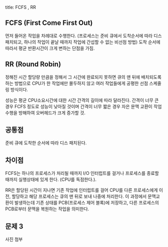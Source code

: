 title: FCFS , RR

## FCFS (First Come First Out)
먼저 들어온 작업을 차례대로 수행한다. (프로세스는 준비 큐에서 도착순서에 따라 디스패치되고,  하나의 작업이 끝날 때까지 작업에 간섭할 수 없는 비선점 방법)
도착 순서에 따라서 평균 반환시간이 크게 변하는 단점을 가짐.

## RR (Round Robin)
정해진 시간 할당량 만큼을 정해서 그 시간에 완료되지 못하면 큐의 맨 뒤에 배치되도록 하는 방법으로 CPU가 한 작업에만 몰두하지 않고 여러 작업들에게 공평한 선점 스케줄링 방식이다.

성능은 평균 CPU소요시간에 대한 시간 간격의 길이에 따라 달라진다. 간격이 너무 큰 경우 FCFS 정도로 성능이 낮아질 것이며 간격이 너무 짧은 경우 자은 문맥 교환이 작업 수행을 방해하여 오버헤드가 크게 증가할 것.

## 공통점
준비 큐에 도착한 순서에 따라 디스 패치된다.

## 차이점 
FCFS는 하나의 프로세스가 처리될 때까지 I/O 인터럽트를 걸거나 프로세스를 종료할 때까지 실행상태에 있게 한다. (CPU를 독점한다.). 

RR은 할당된 시간이 지나면 기존 작업에 인터럽트를 걸어 CPU를 다른 프로세스에게 이전, 할당하고 해당 프로세스는 큐의 맨 뒤로 보내 나중에 처리한다. 이 과정에서 문맥교환이 발생하는데 기존 상태를 PCB(프로세스 제어 블록)에 저장하고, 다른 프로세스의 PCB로부터 문맥을 복원하는 작업을 의미한다.

## 문제 3
사진 첨부
